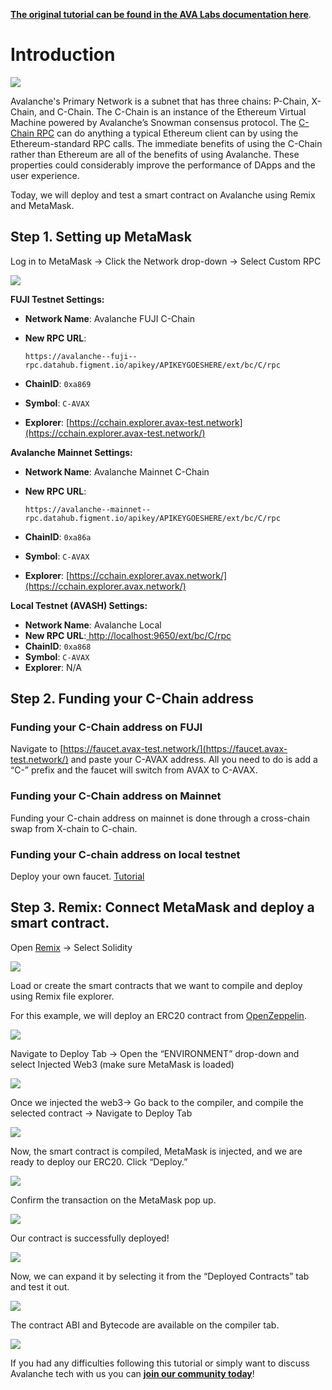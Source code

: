 [**The original tutorial can be found in the AVA Labs documentation here**](https://docs.avax.network/build/tutorials/platform/deploy-a-smart-contract-on-avalanche-using-remix-and-metamask). 

# Introduction

![](../../../.gitbook/assets/image%20%2811%29.png)

Avalanche's Primary Network is a subnet that has three chains: P-Chain, X-Chain, and C-Chain. The C-Chain is an instance of the Ethereum Virtual Machine powered by Avalanche’s Snowman consensus protocol. The [C-Chain RPC](https://learn.figment.io/network-documentation/avalanche/rpc-and-rest-api/evm-api) can do anything a typical Ethereum client can by using the Ethereum-standard RPC calls. The immediate benefits of using the C-Chain rather than Ethereum are all of the benefits of using Avalanche. These properties could considerably improve the performance of DApps and the user experience.

Today, we will deploy and test a smart contract on Avalanche using Remix and MetaMask.

## Step 1. Setting up MetaMask

Log in to MetaMask -&gt; Click the Network drop-down -&gt; Select Custom RPC

![](../../../.gitbook/assets/image%20%2812%29.png)

**FUJI Testnet Settings:**

* **Network Name**: Avalanche FUJI C-Chain
* **New RPC URL**: 

  `https://avalanche--fuji--rpc.datahub.figment.io/apikey/APIKEYGOESHERE/ext/bc/C/rpc`

* **ChainID**: `0xa869`
* **Symbol**: `C-AVAX`
* **Explorer**: [https://cchain.explorer.avax-test.network](https://cchain.explorer.avax-test.network/)

**Avalanche Mainnet Settings:**

* **Network Name**: Avalanche Mainnet C-Chain
* **New RPC URL**: 

  `https://avalanche--mainnet--rpc.datahub.figment.io/apikey/APIKEYGOESHERE/ext/bc/C/rpc`

* **ChainID**: `0xa86a`
* **Symbol**: `C-AVAX`
* **Explorer**: [https://cchain.explorer.avax.network/](https://cchain.explorer.avax.network/)

**Local Testnet \(AVASH\) Settings:**

* **Network Name**: Avalanche Local
* **New RPC URL**:[ ](http://localhost:9650/ext/bc/C/rpc)[http://localhost:9650/ext/bc/C/rpc](http://localhost:9650/ext/bc/C/rpc)
* **ChainID**: `0xa868`
* **Symbol**: `C-AVAX`
* **Explorer**: N/A

## Step 2. Funding your C-Chain address

### **Funding your C-Chain address on FUJI** <a id="d718"></a>

 Navigate to [https://faucet.avax-test.network/](https://faucet.avax-test.network/) and paste your C-AVAX address. All you need to do is add a “C-” prefix and the faucet will switch from AVAX to C-AVAX.

### Funding your C-Chain address on Mainnet <a id="1997"></a>

Funding your C-chain address on mainnet is done through a cross-chain swap from X-chain to C-chain. 

### Funding your C-chain address on local testnet

Deploy your own faucet. [Tutorial](https://medium.com/avalabs/the-ava-platform-tools-pt-2-the-ava-faucet-48f28da57146)

## Step 3. Remix: Connect MetaMask and deploy a smart contract.

Open [Remix](https://remix.ethereum.org/) -&gt; Select Solidity

![](../../../.gitbook/assets/image%20%2810%29.png)

Load or create the smart contracts that we want to compile and deploy using Remix file explorer.

For this example, we will deploy an ERC20 contract from [OpenZeppelin](https://openzeppelin.com/contracts).

![](../../../.gitbook/assets/image%20%2814%29.png)

Navigate to Deploy Tab -&gt; Open the “ENVIRONMENT” drop-down and select Injected Web3 \(make sure MetaMask is loaded\)

![](../../../.gitbook/assets/image%20%287%29.png)

Once we injected the web3-&gt; Go back to the compiler, and compile the selected contract -&gt; Navigate to Deploy Tab

![](../../../.gitbook/assets/image%20%2815%29.png)

Now, the smart contract is compiled, MetaMask is injected, and we are ready to deploy our ERC20. Click “Deploy.”

![](../../../.gitbook/assets/image%20%284%29.png)

Confirm the transaction on the MetaMask pop up.

![](../../../.gitbook/assets/image%20%2816%29.png)

Our contract is successfully deployed!

![](../../../.gitbook/assets/image%20%289%29.png)

Now, we can expand it by selecting it from the “Deployed Contracts” tab and test it out.

![](../../../.gitbook/assets/image%20%285%29.png)

The contract ABI and Bytecode are available on the compiler tab.

![](../../../.gitbook/assets/image%20%2813%29.png)

If you had any difficulties following this tutorial or simply want to discuss Avalanche tech with us you can [**join our community today**](https://discord.gg/fszyM7K)!

